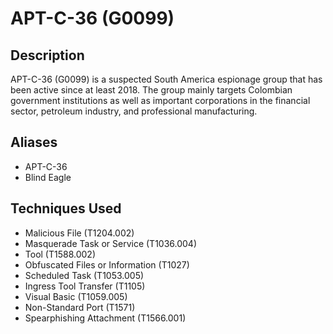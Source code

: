 # APT-C-36 (G0099)

## Description
APT-C-36 (G0099) is a suspected South America espionage group that has been active since at least 2018. The group mainly targets Colombian government institutions as well as important corporations in the financial sector, petroleum industry, and professional manufacturing.

## Aliases
- APT-C-36
- Blind Eagle

## Techniques Used
- Malicious File (T1204.002)
- Masquerade Task or Service (T1036.004)
- Tool (T1588.002)
- Obfuscated Files or Information (T1027)
- Scheduled Task (T1053.005)
- Ingress Tool Transfer (T1105)
- Visual Basic (T1059.005)
- Non-Standard Port (T1571)
- Spearphishing Attachment (T1566.001)
